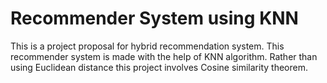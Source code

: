 # Recommender System using KNN

This is a project proposal for hybrid recommendation system. This recommender system is made with the help of KNN algorithm. Rather than using Euclidean distance this project involves Cosine similarity theorem.
